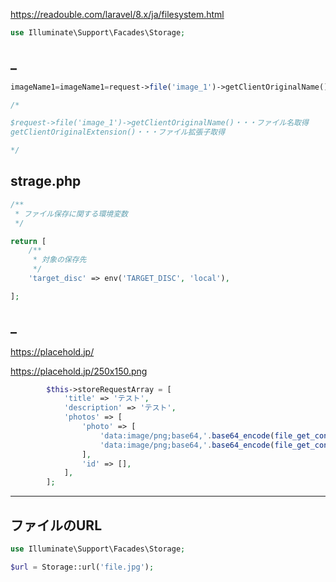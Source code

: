 
https://readouble.com/laravel/8.x/ja/filesystem.html


```php
use Illuminate\Support\Facades\Storage;
```


## _
```php
imageName1=imageName1=request->file('image_1')->getClientOriginalName(). '.' . $request->file('image_1')->getClientOriginalExtension();

/*

$request->file('image_1')->getClientOriginalName()・・・ファイル名取得
getClientOriginalExtension()・・・ファイル拡張子取得

*/

```


## strage.php
```php
/**
 * ファイル保存に関する環境変数
 */

return [
    /**
     * 対象の保存先
     */
    'target_disc' => env('TARGET_DISC', 'local'),

];
```


## _
https://placehold.jp/

https://placehold.jp/250x150.png

```php
        $this->storeRequestArray = [
            'title' => 'テスト',
            'description' => 'テスト',
            'photos' => [
                'photo' => [
                    'data:image/png;base64,'.base64_encode(file_get_contents('https://placehold.jp/250x150.png')),
                    'data:image/png;base64,'.base64_encode(file_get_contents('https://placehold.jp/250x150.png')),
                ],
                'id' => [],
            ],
        ];
```

______________________________________________________________________________
## ファイルのURL
```php
use Illuminate\Support\Facades\Storage;

$url = Storage::url('file.jpg');
```


